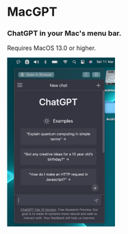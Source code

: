 # MacGPT

### ChatGPT in your Mac's menu bar.

Requires MacOS 13.0 or higher.

<img src="docs/screenshot.png" alt="Screenshot of MacGPT 1.1.0" width="50%" height="50%">
